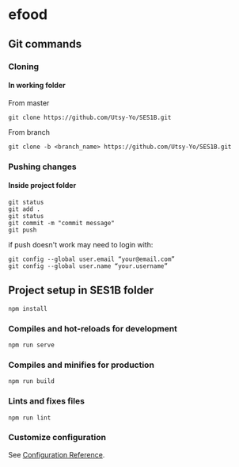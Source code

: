 # efood

## Git commands
### Cloning
#### In working folder 
From master
```
git clone https://github.com/Utsy-Yo/SES1B.git
```
From branch
```
git clone -b <branch_name> https://github.com/Utsy-Yo/SES1B.git
```
### Pushing changes
#### Inside project folder
```
git status
git add .
git status
git commit -m "commit message"
git push
```
if push doesn't work may need to login with:
```
git config --global user.email “your@email.com”
git config --global user.name “your.username”
```


## Project setup in SES1B folder
```
npm install
```

### Compiles and hot-reloads for development
```
npm run serve
```

### Compiles and minifies for production
```
npm run build
```

### Lints and fixes files
```
npm run lint
```

### Customize configuration
See [Configuration Reference](https://cli.vuejs.org/config/).

